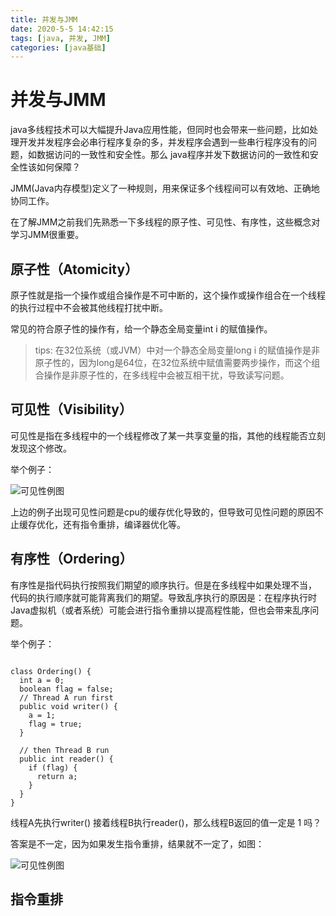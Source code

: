 ```yaml
---
title: 并发与JMM
date: 2020-5-5 14:42:15
tags: [java, 并发, JMM]
categories: [java基础]
---
```


# 并发与JMM

java多线程技术可以大幅提升Java应用性能，但同时也会带来一些问题，比如处理开发并发程序会必串行程序复杂的多，并发程序会遇到一些串行程序没有的问题，如数据访问的一致性和安全性。那么 java程序并发下数据访问的一致性和安全性该如何保障？

JMM(Java内存模型)定义了一种规则，用来保证多个线程间可以有效地、正确地协同工作。

在了解JMM之前我们先熟悉一下多线程的原子性、可见性、有序性，这些概念对学习JMM很重要。

<!-- more -->

## 原子性（Atomicity）

原子性就是指一个操作或组合操作是不可中断的，这个操作或操作组合在一个线程的执行过程中不会被其他线程打扰中断。

常见的符合原子性的操作有，给一个静态全局变量int i 的赋值操作。

> tips: 在32位系统（或JVM）中对一个静态全局变量long i 的赋值操作是非原子性的，因为long是64位，在32位系统中赋值需要两步操作，而这个组合操作是非原子性的，在多线程中会被互相干扰，导致读写问题。

## 可见性（Visibility）

可见性是指在多线程中的一个线程修改了某一共享变量的指，其他的线程能否立刻发现这个修改。

举个例子：

![可见性例图](https://gitee.com/lyfZhixing/draw/raw/master/multi-Thread/png/%E5%8F%AF%E8%A7%81%E6%80%A7.png)

上边的例子出现可见性问题是cpu的缓存优化导致的，但导致可见性问题的原因不止缓存优化，还有指令重排，编译器优化等。

## 有序性（Ordering）

有序性是指代码执行按照我们期望的顺序执行。但是在多线程中如果处理不当， 代码的执行顺序就可能背离我们的期望。导致乱序执行的原因是：在程序执行时Java虚拟机（或者系统）可能会进行指令重排以提高程性能，但也会带来乱序问题。

举个例子：

```

class Ordering() {
  int a = 0;
  boolean flag = false;
  // Thread A run first
  public void writer() {
    a = 1;
    flag = true;
  }

  // then Thread B run
  public int reader() {
    if (flag) {
      return a;
    }
  }
}

```

线程A先执行writer() 接着线程B执行reader()，那么线程B返回的值一定是 1 吗？

答案是不一定，因为如果发生指令重排，结果就不一定了，如图：

![可见性例图](https://gitee.com/lyfZhixing/draw/raw/master/multi-Thread/png/有序性.png)

## 指令重排
